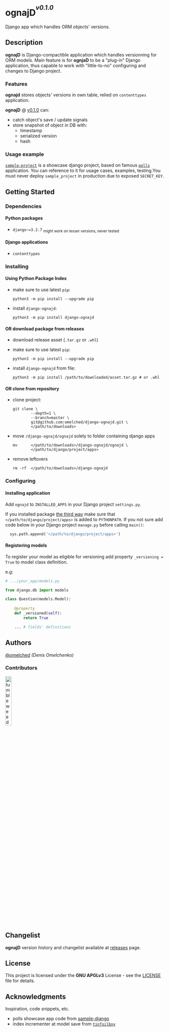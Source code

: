 # ognajD<sup><sup>_v0.1.0_</sup></sup>

Django app which handles ORM objects' versions.

## Description

**ognajD** is Django-compactible application which handles versionning for ORM models.
Main feature is for **ognjaD** to be a "plug-in" Django application, thus capable to 
work with "little-to-no" configuring and changes to Django project.

### Features
**ognajd** stores objects' versions in own table, relied on `contenttypes` application.

**ognajD** @ [v0.1.0](https://github.com/omelched/django-ognajd/releases/tag/v0.1.0) can:

 - catch object's save / update signals
 - store snapshot of object in DB with:
   - timestamp
   - serialized version
   - hash

### Usage example

[`sample-project`](sample_project) is a showcase django project, based on famous
[`polls`](https://docs.djangoproject.com/en/3.2/intro/tutorial01/#creating-the-polls-app) application.
You can reference to it for usage cases, examples, testing.You must never deploy `sample_project` in
production due to exposed `SECRET_KEY`.

## Getting Started

### Dependencies

#### Python packages

* `django~=3.2.7` <sub>might work on lesser versions, never tested</sub>

#### Django applications

* `contenttypes`

### Installing

#### Using Python Package Index

* make sure to use latest `pip`:
  ```shell
  python3 -m pip install --upgrade pip
  ```

* install `django-ognajd`:
  ```shell
  python3 -m pip install django-ognajd
  ```
  
#### OR download package from releases

* download release asset (`.tar.gz` or `.whl`)

* make sure to use latest `pip`:
  ```shell
  python3 -m pip install --upgrade pip
  ```

* install `django-ognajd` from file:
  ```shell
  python3 -m pip install /path/to/downloaded/asset.tar.gz # or .whl
  ```

#### OR clone from repository 

* clone project:
  ```shell
  git clone \
          --depth=1 \
          --branch=master \
          git@github.com:omelched/django-ognajd.git \
          </path/to/downloads>
  ```

* move `/django-ognajd/ognajd` solely to folder containing django apps
  ```shell
  mv      </path/to/downloads>/django-ognajd/ognajd \
          </path/to/django/project/apps>
  ```
  
* remove leftovers
  ```shell
  rm -rf  </path/to/downloads>/django-ognajd
  ```

### Configuring

#### Installing application

Add `ognajd` to `INSTALLED_APPS` in your Django project `settings.py`.

If you installed package [the third way](#or-clone-from-repository) make sure that `</path/to/django/project/apps>`
is added to `PYTHONPATH`. If you not sure add code below in your Django project `manage.py` before calling `main()`:
```python
  sys.path.append('</path/to/django/project/apps>')
```

#### Registering models

To register your model as eligible for versioning add property `_versioning = True` to model class definition.

e.g:

```python
# .../your_app/models.py

from django.db import models

class Question(models.Model):
    
    @property
    def _versioned(self):
        return True

    ... # fields' definitions
```

## Authors

[@omelched](https://github.com/omelched) _(Denis Omelchenko)_

### Contributors

<img width=20% src="https://64.media.tumblr.com/7b59c6105c40d611aafac4539500fee1/tumblr_njiv6sUfgO1tvqkkro1_640.gifv" title="tumbleweed"/>

## Changelist

**ognajD** version history and changelist available at [releases](https://github.com/omelched/django-ognajd/releases) page.

## License

This project is licensed under the **GNU APGLv3** License - see the [LICENSE](LICENSE) file for details.

## Acknowledgments

Inspiration, code snippets, etc.
* polls showcase app code from [sample-django](https://github.com/digitalocean/sample-django)
* index incrementer at model save from [`tinfoilboy`](https://stackoverflow.com/a/41230517)
